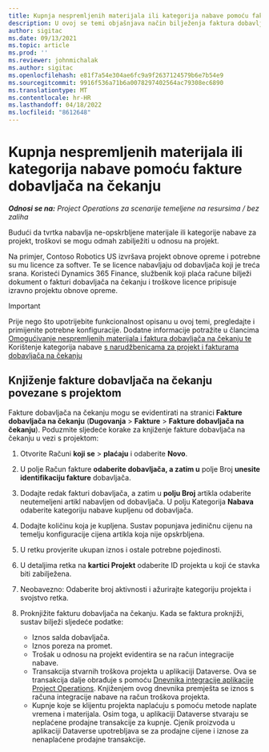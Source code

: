 ```yaml
---
title: Kupnja nespremljenih materijala ili kategorija nabave pomoću fakture dobavljača na čekanju
description: U ovoj se temi objašnjava način bilježenja faktura dobavljača na čekanju.
author: sigitac
ms.date: 09/13/2021
ms.topic: article
ms.prod: ''
ms.reviewer: johnmichalak
ms.author: sigitac
ms.openlocfilehash: e81f7a54e304ae6fc9a9f2637124579b6e7b54e9
ms.sourcegitcommit: 9916f536a71b6a0078297402564ac79308ec6890
ms.translationtype: MT
ms.contentlocale: hr-HR
ms.lasthandoff: 04/18/2022
ms.locfileid: "8612648"
---
```

# <a name="purchase-non-stocked-materials-or-procurement-categories-using-a-pending-vendor-invoice"></a>Kupnja nespremljenih materijala ili kategorija nabave pomoću fakture dobavljača na čekanju

_**Odnosi se na:** Project Operations za scenarije temeljene na resursima / bez zaliha_

Budući da tvrtka nabavlja ne-opskrbljene materijale ili kategorije nabave za projekt, troškovi se mogu odmah zabilježiti u odnosu na projekt. 

Na primjer, Contoso Robotics US izvršava projekt obnove opreme i potrebne su mu licence za softver. Te se licence nabavljaju od dobavljača koji je treća srana.  Koristeći Dynamics 365 Finance, službenik koji plaća račune bilježi dokument o fakturi dobavljača na čekanju i troškove licence pripisuje izravno projektu obnove opreme. 

> [!IMPORTANT]
> Prije nego što upotrijebite funkcionalnost opisanu u ovoj temi, pregledajte i primijenite potrebne konfiguracije. Dodatne informacije potražite u člancima [Omogućivanje nespremljenih materijala i faktura dobavljača na čekanju te](configure-materials-nonstocked.md) Korištenje kategorija nabave [s narudžbenicama za projekt i fakturama dobavljača na čekanju](configure-procurement-categories.md)

## <a name="post-a-project-related-pending-vendor-invoice"></a>Knjiženje fakture dobavljača na čekanju povezane s projektom 

Fakture dobavljača na čekanju mogu se evidentirati na stranici **Fakture dobavljača na čekanju** (**Dugovanja** > **Fakture** > **Fakture dobavljača na čekanju**). Poduzmite sljedeće korake za knjiženje fakture dobavljača na čekanju u vezi s projektom:

1. Otvorite Računi **koji se** > **plaćaju** i odaberite **Novo**. 
1. U polje Račun fakture **odaberite dobavljača, a zatim u** polje Broj **unesite identifikaciju fakture** dobavljača.
1. Dodajte redak fakturi dobavljača, a zatim u **polju Broj** artikla odaberite neutemeljeni artikl nabavljen od dobavljača. U polju Kategorija **Nabava** odaberite kategoriju nabave kupljenu od dobavljača.   
1. Dodajte količinu koja je kupljena. Sustav popunjava jediničnu cijenu na temelju konfiguracije cijena artikla koja nije opskrbljena. 
1. U retku provjerite ukupan iznos i ostale potrebne pojedinosti.
1. U detaljima retka na **kartici Projekt** odaberite ID projekta u koji će stavka biti zabilježena.
1. Neobavezno: Odaberite broj aktivnosti i ažurirajte kategoriju projekta i svojstvo retka.
1. Proknjižite fakturu dobavljača na čekanju. Kada se faktura proknjiži, sustav bilježi sljedeće podatke:
    
    - Iznos salda dobavljača.
    - Iznos poreza na promet.
    - Trošak u odnosu na projekt evidentira se na račun integracije nabave.
    - Transakcija stvarnih troškova projekta u aplikaciji Dataverse.  Ova se transakcija dalje obrađuje s pomoću [Dnevnika integracije aplikacije Project Operations](../project-accounting/project-operations-integration-journal.md). Knjiženjem ovog dnevnika premješta se iznos s računa integracije nabave na račun troškova projekta. 
    - Kupnje koje se klijentu projekta naplaćuju s pomoću metode naplate vremena i materijala. Osim toga, u aplikaciji Dataverse stvaraju se neplaćene prodajne transakcije za kupnje. Cjenik proizvoda u aplikaciji Dataverse upotrebljava se za prodajne cijene i iznose za nenaplaćene prodajne transakcije.
